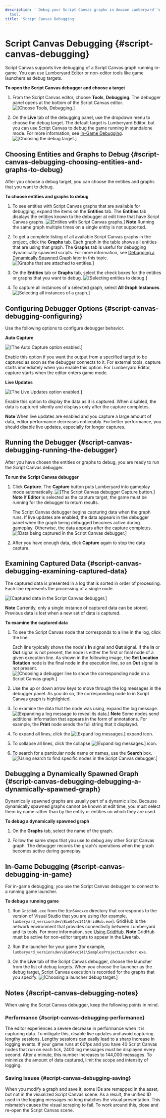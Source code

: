 ```yaml
---
description: ' Debug your Script Canvas graphs in Amazon Lumberyard''s visual scripting
  tool. '
title: 'Script Canvas Debugging'
---
```

# Script Canvas Debugging {#script-canvas-debugging}

Script Canvas supports live debugging of a Script Canvas graph running in\-game\. You can use Lumberyard Editor or non\-editor tools like game launchers as debug targets\.

**To open the Script Canvas debugger and choose a target**

1. From the Script Canvas editor, choose **Tools**, **Debugging**\. The debugger panel opens at the bottom of the Script Canvas editor\.
![\[Choose Tools, Debugging.\]](/images/userguide/scripting/script-canvas/script-canvas-debugging-1.png)

1. On the **Live** tab of the debugging panel, use the dropdown menu to choose the debug target\. The default target is Lumberyard Editor, but you can use Script Canvas to debug the game running in standalone mode\. For more information, see [In\-Game Debugging](#script-canvas-debugging-in-game)\.
![\[Choosing the debug target.\]](/images/userguide/scripting/script-canvas/script-canvas-debugging-2.png)

## Choosing Entities and Graphs to Debug {#script-canvas-debugging-choosing-entities-and-graphs-to-debug}

After you choose a debug target, you can choose the entities and graphs that you want to debug\.

**To choose entities and graphs to debug**

1. To see entities with Script Canvas graphs that are available for debugging, expand the items on the **Entities** tab\. The **Entities** tab displays the entities known to the debugger at edit time that have Script Canvas graphs\.
![\[Entities with Script Canvas graphs.\]](/images/userguide/scripting/script-canvas/script-canvas-debugging-3.png)
**Note**
Running the same graph multiple times on a single entity is not supported\.

1. To get a complete listing of all available Script Canvas graphs in the project, click the **Graphs** tab\. Each graph in the table shows all entities that are using that graph\. The **Graphs** tab is useful for debugging dynamically spawned scripts\. For more information, see [Debugging a Dynamically Spawned Graph](#script-canvas-debugging-debugging-a-dynamically-spawned-graph) later in this topic\.
![\[Graphs that are attached to entities.\]](/images/userguide/scripting/script-canvas/script-canvas-debugging-4.png)

1. On the **Entities** tab or **Graphs** tab, select the check boxes for the entities or graphs that you want to debug\.
![\[Selecting entities to debug.\]](/images/userguide/scripting/script-canvas/script-canvas-debugging-5.png)

1. To capture all instances of a selected graph, select **All Graph Instances**\.
![\[Selecting all instances of a graph.\]](/images/userguide/scripting/script-canvas/script-canvas-debugging-6.png)

## Configuring Debugger Options {#script-canvas-debugging-configuring}

Use the following options to configure debugger behavior\.

**Auto Capture**

![\[The Auto Capture option enabled.\]](/images/userguide/scripting/script-canvas/script-canvas-debugging-7.png)

Enable this option if you want the output from a specified target to be captured as soon as the debugger connects to it\. For external tools, capture starts immediately when you enable this option\. For Lumberyard Editor, capture starts when the editor enters game mode\.

**Live Updates**

![\[The Live Updates option enabled.\]](/images/userguide/scripting/script-canvas/script-canvas-debugging-8.png)

Enable this option to display the data as it is captured\. When disabled, the data is captured silently and displays only after the capture completes\.

**Note**
When live updates are enabled and you capture a large amount of data, editor performance decreases noticeably\. For better performance, you should disable live updates, especially for longer captures\.

## Running the Debugger {#script-canvas-debugging-running-the-debugger}

After you have chosen the entities or graphs to debug, you are ready to run the Script Canvas debugger\.

**To run the Script Canvas debugger**

1. Click **Capture**\. The **Capture** button puts Lumberyard into gameplay mode automatically\.
![\[The Script Canvas debugger Capture button.\]](/images/userguide/scripting/script-canvas/script-canvas-debugging-9.png)
**Note**
If **Editor** is selected as the capture target, the game must be running for the debugger to return results\.

   The Script Canvas debugger begins capturing data when the graph runs\. If live updates are enabled, the data appears in the debugger panel when the graph being debugged becomes active during gameplay\. Otherwise, the data appears after the capture completes\.
![\[Data being captured in the Script Canvas debugger.\]](/images/userguide/scripting/script-canvas/script-canvas-debugging-10.png)

1. After you have enough data, click **Capture** again to stop the data capture\.

## Examining Captured Data {#script-canvas-debugging-examining-captured-data}

The captured data is presented in a log that is sorted in order of processing\. Each line represents the processing of a single node\.

![\[Captured data in the Script Canvas debugger.\]](/images/userguide/scripting/script-canvas/script-canvas-debugging-11.png)

**Note**
Currently, only a single instance of captured data can be stored\. Previous data is lost when a new set of data is captured\.

**To examine the captured data**

1. To see the Script Canvas node that corresponds to a line in the log, click the line\.

   Each line typically shows the node's **In** signal and **Out** signal\. If the **In** or **Out** signal is not present, the node is either the first or final node of a given execution line\. As shown in the following image, the **Set Location Rotation** node is the final node in the execution line, so an **Out** signal is not present\.
![\[Choosing a debugger line to show the corresponding node on a Script Canvas graph.\]](/images/userguide/scripting/script-canvas/script-canvas-debugging-12.png)

1. Use the up or down arrow keys to move through the log messages in the debugger panel\. As you do so, the corresponding node to in Script Canvas graph is highlighted\.

1. To examine the data that the node was using, expand the log message\.
![\[Expanding a log message to reveal its data.\]](/images/userguide/scripting/script-canvas/script-canvas-debugging-13.png)
**Note**
Some nodes send additional information that appears in the form of annotations\. For example, the **Print** node sends the full string that it displayed\.

1. To expand all lines, click the ![\[Expand log messages.\]](/images/userguide/scripting/script-canvas/script-canvas-debugging-14.png) expand icon\.

1. To collapse all lines, click the collapse ![\[Expand log messages.\]](/images/userguide/scripting/script-canvas/script-canvas-debugging-15.png) icon\.

1. To search for a particular node name or names, use the **Search** box\.
![\[Using search to find specific nodes in the Script Canvas debugger.\]](/images/userguide/scripting/script-canvas/script-canvas-debugging-16.png)

## Debugging a Dynamically Spawned Graph {#script-canvas-debugging-debugging-a-dynamically-spawned-graph}

Dynamically spawned graphs are usually part of a dynamic slice\. Because dynamically spawned graphs cannot be known at edit time, you must select them by name rather than by the entity or entities on which they are used\.

**To debug a dynamically spawned graph**

1. On the **Graphs** tab, select the name of the graph\.

1. Follow the same steps that you use to debug any other Script Canvas graph\. The debugger records the graph's operations when the graph becomes active during gameplay\.

## In\-Game Debugging {#script-canvas-debugging-in-game}

For in\-game debugging, you use the Script Canvas debugger to connect to a running game launcher\.

**To debug a running game**

1. Run `GridHub.exe` from the `Bin64vcxxx` directory that corresponds to the version of Visual Studio that you are using \(for example, `lumberyard_version\dev\Bin64vc141\GridHub.exe`\)\. GridHub is the network environment that provides connectivity between Lumberyard and its tools\. For more information, see [Using GridHub](/docs/userguide/gridhub-intro.md)\.
**Note**
GridHub must be active for non\-editor targets to appear in the **Live** tab\.

1. Run the launcher for your game \(for example, `lumberyard_version\dev\Bin64vc141\SamplesProjectLauncher.exe`\.

1. On the **Live** tab of the Script Canvas debugger, choose the launcher from the list of debug targets\. When you choose the launcher as the debug target, Script Canvas execution is recorded for the graphs that you specify\.
![\[Choosing a launcher debug target.\]](/images/userguide/scripting/script-canvas/script-canvas-debugging-2.png)

## Notes {#script-canvas-debugging-notes}

When using the Script Canvas debugger, keep the following points in mind\.

### Performance {#script-canvas-debugging-performance}

The editor experiences a severe decrease in performance when it is capturing data\. To mitigate this, disable live updates and avoid capturing lengthy sessions\. Lengthy sessions can easily lead to a sharp increase in logging events\. If your game runs at 60fps and you have 40 Script Canvas nodes that run on each tick, 2400 log messages must be displayed every second\. After a minute, this number increases to 144,000 messages\. To minimize the amount of data captured, limit the scope and intensity of logging\.

### Saving Issues {#script-canvas-debugging-saving}

When you modify a graph and save it, some IDs are remapped in the asset, but not in the visualized Script Canvas scene\. As a result, the unified ID used in the logging messages no long matches the visual presentation\. This mismatch causes the visual scraping to fail\. To work around this, close and re\-open the Script Canvas scene\.